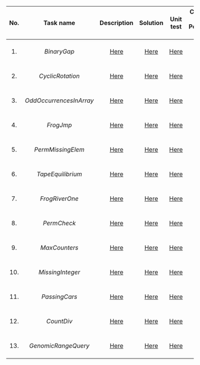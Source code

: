 | No. | Task name | Description | Solution | Unit test | Correctness / Performance / Score |
| :---: | :---: | :---: | :---: | :---: | :---: |
| 1. | _BinaryGap_ | [Here](https://app.codility.com/programmers/lessons/1-iterations/binary_gap/) | [Here](https://github.com/msrokaa/algorithmic-tasks/blob/master/src/main/java/BinaryGap.java) | [Here](https://github.com/msrokaa/algorithmic-tasks/blob/master/src/test/java/BinaryGapTest.java) | 100% / 100% / 100% |
| 2. | _CyclicRotation_ | [Here](https://app.codility.com/programmers/lessons/2-arrays/cyclic_rotation/) | [Here](https://github.com/msrokaa/algorithmic-tasks/blob/master/src/main/java/CyclicRotation.java) | [Here](https://github.com/msrokaa/algorithmic-tasks/blob/master/src/test/java/CyclicRotationTest.java) | 100% / 100% / 100% |
| 3. | _OddOccurrencesInArray_ | [Here](https://app.codility.com/programmers/lessons/2-arrays/odd_occurrences_in_array/) | [Here](https://github.com/msrokaa/algorithmic-tasks/blob/master/src/main/java/OddOccurrencesInArray.java) | [Here](https://github.com/msrokaa/algorithmic-tasks/blob/master/src/test/java/OddOccurrencesInArrayTest.java) | 100% / 100% / 100% |
| 4. | _FrogJmp_ | [Here](https://app.codility.com/programmers/lessons/3-time_complexity/frog_jmp/) | [Here](https://github.com/msrokaa/algorithmic-tasks/blob/master/src/main/java/FrogJmp.java) | [Here](https://github.com/msrokaa/algorithmic-tasks/blob/master/src/test/java/FrogJmpTest.java) | 100% / 100% / 100% |
| 5. | _PermMissingElem_ | [Here](https://app.codility.com/programmers/lessons/3-time_complexity/perm_missing_elem/) | [Here](https://github.com/msrokaa/algorithmic-tasks/blob/master/src/main/java/PermMissingElem.java) | [Here](https://github.com/msrokaa/algorithmic-tasks/blob/master/src/test/java/PermMissingElemTest.java) | 100% / 100% / 100% |
| 6. | _TapeEquilibrium_ | [Here](https://app.codility.com/programmers/lessons/3-time_complexity/tape_equilibrium/) | [Here](https://github.com/msrokaa/algorithmic-tasks/blob/master/src/main/java/TapeEquilibrium.java) | [Here](https://github.com/msrokaa/algorithmic-tasks/blob/master/src/test/java/TapeEquilibriumTest.java) | 100% / 100% / 100% |
| 7. | _FrogRiverOne_ | [Here](https://app.codility.com/programmers/lessons/4-counting_elements/frog_river_one/) | [Here](https://github.com/msrokaa/algorithmic-tasks/blob/master/src/main/java/FrogRiverOne.java) | [Here](https://github.com/msrokaa/algorithmic-tasks/blob/master/src/test/java/FrogRiverOneTest.java) | 100% / 100% / 100% |
| 8. | _PermCheck_ | [Here](https://app.codility.com/programmers/lessons/4-counting_elements/perm_check/) | [Here](https://github.com/msrokaa/algorithmic-tasks/blob/master/src/main/java/PermCheck.java) | [Here](https://github.com/msrokaa/algorithmic-tasks/blob/master/src/test/java/PermCheckTest.java) | 100% / 100% / 100% |
| 9. | _MaxCounters_ | [Here](https://app.codility.com/programmers/lessons/4-counting_elements/max_counters/) | [Here](https://github.com/msrokaa/algorithmic-tasks/blob/master/src/main/java/MaxCounters.java) | [Here](https://github.com/msrokaa/algorithmic-tasks/blob/master/src/test/java/MaxCountersTest.java) | 100% / 100% / 100% |
| 10. | _MissingInteger_ | [Here](https://app.codility.com/programmers/lessons/4-counting_elements/missing_integer/) | [Here](https://github.com/msrokaa/algorithmic-tasks/blob/master/src/main/java/MissingInteger.java) | [Here](https://github.com/msrokaa/algorithmic-tasks/blob/master/src/test/java/MissingIntegerTest.java) | 100% / 100% / 100% |
| 11. | _PassingCars_ | [Here](https://app.codility.com/programmers/lessons/5-prefix_sums/passing_cars/) | [Here](https://github.com/msrokaa/algorithmic-tasks/blob/master/src/main/java/PassingCars.java) | [Here](https://github.com/msrokaa/algorithmic-tasks/blob/master/src/test/java/PassingCarsTest.java) | 100% / 100% / 100% |
| 12. | _CountDiv_ | [Here](https://app.codility.com/programmers/lessons/5-prefix_sums/count_div/) | [Here](https://github.com/msrokaa/algorithmic-tasks/blob/master/src/main/java/CountDiv.java) | [Here](https://github.com/msrokaa/algorithmic-tasks/blob/master/src/test/java/CountDivTest.java) | 100% / 100% / 100% |
| 13. | _GenomicRangeQuery_ | [Here](https://app.codility.com/programmers/lessons/5-prefix_sums/genomic_range_query/) | [Here](https://github.com/msrokaa/algorithmic-tasks/blob/master/src/main/java/GenomicRangeQuery.java) | [Here](https://github.com/msrokaa/algorithmic-tasks/blob/master/src/test/java/GenomicRangeQueryTest.java) | 100% / 100% / 100% |